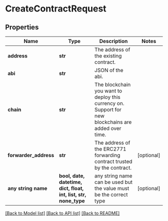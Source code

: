 # CreateContractRequest


## Properties
Name | Type | Description | Notes
------------ | ------------- | ------------- | -------------
**address** | **str** | The address of the existing contract. | 
**abi** | **str** | JSON of the abi. | 
**chain** | **str** | The blockchain you want to deploy this currency on. Support for new blockchains are added over time. | 
**forwarder_address** | **str** | The address of the ERC2771 forwarding contract trusted by the contract. | [optional] 
**any string name** | **bool, date, datetime, dict, float, int, list, str, none_type** | any string name can be used but the value must be the correct type | [optional]

[[Back to Model list]](../README.md#documentation-for-models) [[Back to API list]](../README.md#documentation-for-api-endpoints) [[Back to README]](../README.md)


